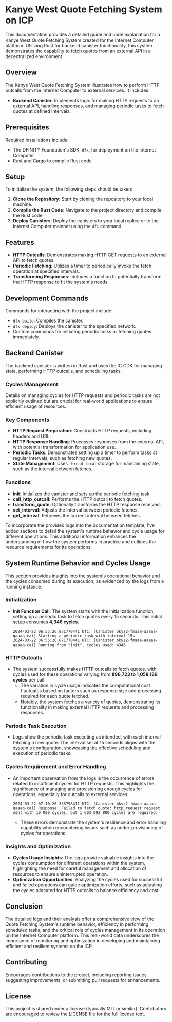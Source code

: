 # Kanye West Quote Fetching System on ICP

This documentation provides a detailed guide and code explanation for a Kanye West Quote Fetching System created for the Internet Computer platform. Utilizing Rust for backend canister functionality, this system demonstrates the capability to fetch quotes from an external API in a decentralized environment.

## Overview

The Kanye West Quote Fetching System illustrates how to perform HTTP outcalls from the Internet Computer to external services. It includes:

- **Backend Canister**: Implements logic for making HTTP requests to an external API, handling responses, and managing periodic tasks to fetch quotes at defined intervals.

## Prerequisites

Required installations include:

- The DFINITY Foundation's SDK, `dfx`, for deployment on the Internet Computer
- Rust and Cargo to compile Rust code

## Setup

To initialize the system, the following steps should be taken:

1. **Clone the Repository**: Start by cloning the repository to your local machine.
2. **Compile the Rust Code**: Navigate to the project directory and compile the Rust code.
3. **Deploy Canisters**: Deploy the canisters to your local replica or to the Internet Computer mainnet using the `dfx` command.

## Features

- **HTTP Outcalls**: Demonstrates making HTTP GET requests to an external API to fetch quotes.
- **Periodic Fetching**: Utilizes a timer to periodically invoke the fetch operation at specified intervals.
- **Transforming Responses**: Includes a function to potentially transform the HTTP response to fit the system's needs.

## Development Commands

Commands for interacting with the project include:

- `dfx build`: Compiles the canister.
- `dfx deploy`: Deploys the canister to the specified network.
- Custom commands for initiating periodic tasks or fetching quotes immediately.

## Backend Canister

The backend canister is written in Rust and uses the IC CDK for managing state, performing HTTP outcalls, and scheduling tasks.

### Cycles Management

Details on managing cycles for HTTP requests and periodic tasks are not explicitly outlined but are crucial for real-world applications to ensure efficient usage of resources.

### Key Components

- **HTTP Request Preparation**: Constructs HTTP requests, including headers and URL.
- **HTTP Response Handling**: Processes responses from the external API, with potential transformation for application use.
- **Periodic Tasks**: Demonstrates setting up a timer to perform tasks at regular intervals, such as fetching new quotes.
- **State Management**: Uses `thread_local` storage for maintaining state, such as the interval between fetches.

### Functions

- **init**: Initializes the canister and sets up the periodic fetching task.
- **call_http_outcall**: Performs the HTTP outcall to fetch quotes.
- **transform_quote**: Optionally transforms the HTTP response received.
- **set_interval**: Adjusts the interval between periodic fetches.
- **get_interval**: Retrieves the current interval between fetches.

To incorporate the provided logs into the documentation template, I've added sections to detail the system's runtime behavior and cycle usage for different operations. This additional information enhances the understanding of how the system performs in practice and outlines the resource requirements for its operations.

## System Runtime Behavior and Cycles Usage

This section provides insights into the system's operational behavior and the cycles consumed during its execution, as evidenced by the logs from a running instance.

### Initialization

- **Init Function Call**: The system starts with the initialization function, setting up a periodic task to fetch quotes every 15 seconds. This initial setup consumes **4,346 cycles**.
  ```
  2024-03-22 06:55:26.871770441 UTC: [Canister bkyz2-fmaaa-aaaaa-qaaaq-cai] Starting a periodic task with interval 15s
  2024-03-22 06:55:26.871770441 UTC: [Canister bkyz2-fmaaa-aaaaa-qaaaq-cai] Running from "init", cycles used: 4346
  ```

### HTTP Outcalls

- The system successfully makes HTTP outcalls to fetch quotes, with cycles used for these operations varying from **896,723 to 1,058,189 cycles** per call.
  - The variation in cycle usage indicates the computational cost fluctuates based on factors such as response size and processing required for each quote fetched.
  - Notably, the system fetches a variety of quotes, demonstrating its functionality in making external HTTP requests and processing responses.

### Periodic Task Execution

- Logs show the periodic task executing as intended, with each interval fetching a new quote. The interval set at 15 seconds aligns with the system's configuration, showcasing the effective scheduling and execution of periodic tasks.

### Cycles Requirement and Error Handling

- An important observation from the logs is the occurrence of errors related to insufficient cycles for HTTP requests. This highlights the significance of managing and provisioning enough cycles for operations, especially for outcalls to external services.
  ```
  2024-03-22 07:10:26.355798411 UTC: [Canister bkyz2-fmaaa-aaaaa-qaaaq-cai] Response: Failed to fetch quote: http_request request sent with 10_000 cycles, but 1_603_092_800 cycles are required.
  ```
  - These errors demonstrate the system's resilience and error handling capability when encountering issues such as under-provisioning of cycles for operations.

### Insights and Optimization

- **Cycles Usage Insights**: The logs provide valuable insights into the cycles consumption for different operations within the system, highlighting the need for careful management and allocation of resources to ensure uninterrupted operation.
- **Optimization Opportunities**: Analyzing the cycles used for successful and failed operations can guide optimization efforts, such as adjusting the cycles allocated for HTTP outcalls to balance efficiency and cost.

## Conclusion

The detailed logs and their analysis offer a comprehensive view of the Quote Fetching System's runtime behavior, efficiency in performing scheduled tasks, and the critical role of cycles management in its operation on the Internet Computer platform. This real-world data underscores the importance of monitoring and optimization in developing and maintaining efficient and resilient systems on the ICP.

## Contributing

Encourages contributions to the project, including reporting issues, suggesting improvements, or submitting pull requests for enhancements.

## License

This project is shared under a license (typically MIT or similar). Contributors are encouraged to review the LICENSE file for the full license text.
